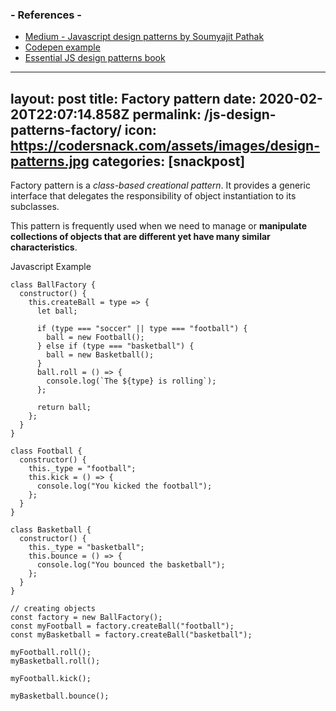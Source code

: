 
### - References -

- [Medium - Javascript design patterns by Soumyajit Pathak](https://medium.com/better-programming/javascript-design-patterns-25f0faaaa15)
- [Codepen example](https://codepen.io/jescacena/project/editor/ZyVyGn)
- [Essential JS design patterns book](https://addyosmani.com/resources/essentialjsdesignpatterns/book/)

---
layout: post
title:  Factory pattern
date:   2020-02-20T22:07:14.858Z
permalink: /js-design-patterns-factory/
icon: https://codersnack.com/assets/images/design-patterns.jpg
categories: [snackpost]
---
Factory pattern is a *class-based creational pattern*. It provides a generic interface that delegates the responsibility of object instantiation to its subclasses.

This pattern is frequently used when we need to manage or **manipulate collections of objects that are different yet have many similar characteristics**.

Javascript Example
```
class BallFactory {
  constructor() {
    this.createBall = type => {
      let ball;

      if (type === "soccer" || type === "football") {
        ball = new Football();
      } else if (type === "basketball") {
        ball = new Basketball();
      }
      ball.roll = () => {
        console.log(`The ${type} is rolling`);
      };

      return ball;
    };
  }
}

class Football {
  constructor() {
    this._type = "football";
    this.kick = () => {
      console.log("You kicked the football");
    };
  }
}

class Basketball {
  constructor() {
    this._type = "basketball";
    this.bounce = () => {
      console.log("You bounced the basketball");
    };
  }
}

// creating objects
const factory = new BallFactory();
const myFootball = factory.createBall("football");
const myBasketball = factory.createBall("basketball");

myFootball.roll();
myBasketball.roll();

myFootball.kick();

myBasketball.bounce();
```